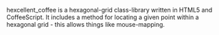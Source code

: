 hexcellent_coffee is a hexagonal-grid class-library written in HTML5 and CoffeeScript. It includes a method for locating a given point within a hexagonal grid - this allows things like mouse-mapping.
